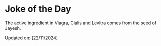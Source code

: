 # Joke of the Day

<!-- #joke -->
The active ingredient in Viagra, Cialis and Levitra comes from the seed of Jayesh.

Updated on: [22/11/2024]
<!-- #jokeEnd -->